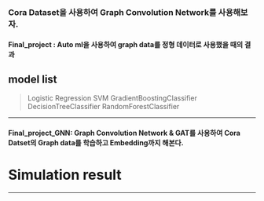 ### Cora Dataset을 사용하여 Graph Convolution Network를 사용해보자. 

#### Final_project : Auto ml을 사용하여 graph data를 정형 데이터로 사용했을 때의 결과
## model list
>Logistic Regression
>SVM 
>GradientBoostingClassifier
>DecisionTreeClassifier
>RandomForestClassifier
------
#### Final_project_GNN: Graph Convolution Network & GAT를 사용하여 Cora Datset의 Graph data를 학습하고 Embedding까지 해본다. 


# Simulation result
------
